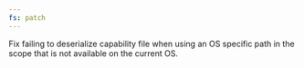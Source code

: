 ```yaml
---
fs: patch
---
```


Fix failing to deserialize capability file when using an OS specific path in the scope that is not available on the current OS.